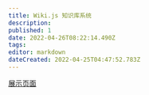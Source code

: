 ```yaml
---
title: Wiki.js 知识库系统
description: 
published: 1
date: 2022-04-26T08:22:14.490Z
tags: 
editor: markdown
dateCreated: 2022-04-25T04:47:52.783Z
---
```


[展示页面](/zh/展示)
